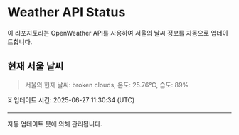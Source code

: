 
# Weather API Status

이 리포지토리는 OpenWeather API를 사용하여 서울의 날씨 정보를 자동으로 업데이트합니다.

## 현재 서울 날씨
> 서울의 현재 날씨: broken clouds, 온도: 25.76°C, 습도: 89%

⏳ 업데이트 시간: 2025-06-27 11:30:34 (UTC)

---
자동 업데이트 봇에 의해 관리됩니다.
